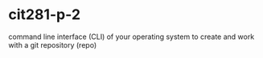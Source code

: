 # cit281-p-2
command line interface (CLI) of your operating system to create and work with a git repository (repo)
